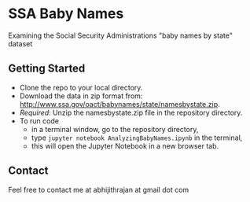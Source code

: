 # SSA Baby Names
Examining the Social Security Administrations "baby names by state" dataset

## Getting Started 

- Clone the repo to your local directory. 
- Download the data in zip format from: http://www.ssa.gov/oact/babynames/state/namesbystate.zip.
- _Required_: Unzip the namesbystate.zip file in the repository directory. 
- To run code
  - in a terminal window, go to the repository directory,
  - type `jupyter notebook AnalyzingBabyNames.ipynb` in the terminal,
  - this will open the Jupyter Notebook in a new browser tab.  

## Contact

Feel free to contact me at abhijithrajan at gmail dot com
